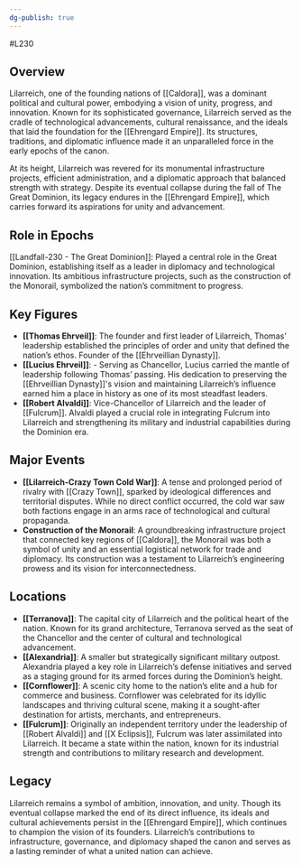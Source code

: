 ```yaml
---
dg-publish: true
---
```

#L230
## Overview
Lilarreich, one of the founding nations of [[Caldora]], was a dominant political and cultural power, embodying a vision of unity, progress, and innovation. Known for its sophisticated governance, Lilarreich served as the cradle of technological advancements, cultural renaissance, and the ideals that laid the foundation for the [[Ehrengard Empire]]. Its structures, traditions, and diplomatic influence made it an unparalleled force in the early epochs of the canon.

At its height, Lilarreich was revered for its monumental infrastructure projects, efficient administration, and a diplomatic approach that balanced strength with strategy. Despite its eventual collapse during the fall of The Great Dominion, its legacy endures in the [[Ehrengard Empire]], which carries forward its aspirations for unity and advancement.

## Role in Epochs
[[Landfall-230 - The Great Dominion]]: Played a central role in the Great Dominion, establishing itself as a leader in diplomacy and technological innovation. Its ambitious infrastructure projects, such as the construction of the Monorail, symbolized the nation’s commitment to progress.

## Key Figures
- **[[Thomas Ehrveil]]**: The founder and first leader of Lilarreich, Thomas’ leadership established the principles of order and unity that defined the nation’s ethos. Founder of the [[Ehrveillian Dynasty]].
- **[[Lucius Ehrveil]]**: - Serving as Chancellor, Lucius carried the mantle of leadership following Thomas’ passing. His dedication to preserving the [[Ehrveillian Dynasty]]'s vision and maintaining Lilarreich’s influence earned him a place in history as one of its most steadfast leaders.
- **[[Robert Alvaldi]]**: Vice-Chancellor of Lilarreich and the leader of [[Fulcrum]]. Alvaldi played a crucial role in integrating Fulcrum into Lilarreich and strengthening its military and industrial capabilities during the Dominion era.

## Major Events

- **[[Lilarreich-Crazy Town Cold War]]**: A tense and prolonged period of rivalry with [[Crazy Town]], sparked by ideological differences and territorial disputes. While no direct conflict occurred, the cold war saw both factions engage in an arms race of technological and cultural propaganda.
- **Construction of the Monorail**: A groundbreaking infrastructure project that connected key regions of [[Caldora]], the Monorail was both a symbol of unity and an essential logistical network for trade and diplomacy. Its construction was a testament to Lilarreich’s engineering prowess and its vision for interconnectedness.

## Locations

- **[[Terranova]]**: The capital city of Lilarreich and the political heart of the nation. Known for its grand architecture, Terranova served as the seat of the Chancellor and the center of cultural and technological advancement.
- **[[Alexandria]]**: A smaller but strategically significant military outpost. Alexandria played a key role in Lilarreich’s defense initiatives and served as a staging ground for its armed forces during the Dominion’s height.
- **[[Cornflower]]**: A scenic city home to the nation’s elite and a hub for commerce and business. Cornflower was celebrated for its idyllic landscapes and thriving cultural scene, making it a sought-after destination for artists, merchants, and entrepreneurs.
- **[[Fulcrum]]**: Originally an independent territory under the leadership of [[Robert Alvaldi]] and [[X Eclipsis]], Fulcrum was later assimilated into Lilarreich. It became a state within the nation, known for its industrial strength and contributions to military research and development.

## Legacy

Lilarreich remains a symbol of ambition, innovation, and unity. Though its eventual collapse marked the end of its direct influence, its ideals and cultural achievements persist in the [[Ehrengard Empire]], which continues to champion the vision of its founders. Lilarreich’s contributions to infrastructure, governance, and diplomacy shaped the canon and serves as a lasting reminder of what a united nation can achieve.